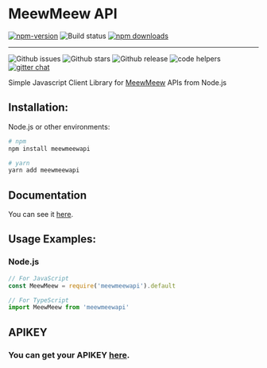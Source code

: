 # MeewMeew API

[![npm-version](https://img.shields.io/npm/v/meewmeewapi?style=flat)](https://www.npmjs.org/package/meewmeewapi) 
![Build status](https://github.com/MeewMeew/meewmeewapi/actions/workflows/npm.yml/badge.svg)
[![npm downloads](https://img.shields.io/npm/dm/meewmeewapi.svg?style=flat)](https://npm-stat.com/charts.html?package=meewmeewapi)

---------------------------


![Github issues](https://img.shields.io/github/issues/MeewMeew/meewmeewapi?style=flat)
![Github stars](https://img.shields.io/github/stars/MeewMeew/meewmeewapi?style=flat)
![Github release](https://img.shields.io/github/release/MeewMeew/meewmeewapi?style=flat)
![code helpers](https://www.codetriage.com/meewmeew/meewmeewapi/badges/users.svg)
[![gitter chat](https://img.shields.io/gitter/room/MeewMeew/meewmeewapi.svg?style=flat-square)](https://gitter.im/MeewMeew/community)


Simple Javascript Client Library for [MeewMeew](https://meewmeew.info/site) APIs from Node.js

## Installation:

Node.js or other environments:
```bash
# npm
npm install meewmeewapi

# yarn
yarn add meewmeewapi
```

## Documentation

You can see it [here](DOCS.md).

## Usage Examples:

### Node.js


```js
// For JavaScript
const MeewMeew = require('meewmeewapi').default

// For TypeScript
import MeewMeew from 'meewmeewapi'
```

## APIKEY

### You can get your APIKEY [here](https://meewmeew.herokuapp.com/site).